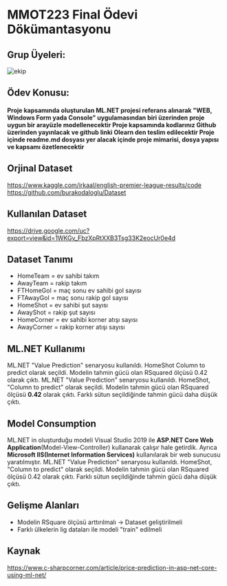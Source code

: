 # MMOT223 Final Ödevi Dökümantasyonu
## Grup Üyeleri:
![ekip](https://drive.google.com/uc?export=view&id=1FbO1EvGYAAAvNWumVvaYAbtoCQ_uLVdO)
## Ödev Konusu:
#### Proje kapsamında oluşturulan ML.NET projesi  referans alınarak "WEB, Windows Form yada Console" uygulamasından biri üzerinden proje uygun bir arayüzle modellenecektir Proje kapsamında kodlarınız Github üzerinden yayınlacak ve github linki Olearn den teslim edilecektir Proje içinde readme.md dosyası yer alacak içinde proje mimarisi, dosya yapısı ve kapsamı özetlenecektir
## Orjinal Dataset
https://www.kaggle.com/irkaal/english-premier-league-results/code
https://github.com/burakodaloglu/Dataset
## Kullanılan Dataset
https://drive.google.com/uc?export=view&id=1WKGv_FbzXpRtXXB3Tsg33K2eocUr0e4d
## Dataset Tanımı
- HomeTeam = ev sahibi takım
- AwayTeam	= rakip takım
- FTHomeGol	= maç sonu ev sahibi gol sayısı
- FTAwayGol = maç sonu rakip gol sayısı
- HomeShot = ev sahibi şut sayısı
- AwayShot = rakip şut sayısı
- HomeCorner = ev sahibi korner atışı sayısı
- AwayCorner = rakip korner atışı sayısı
## ML.NET Kullanımı
ML.NET "Value Prediction" senaryosu kullanıldı. HomeShot Column to predict olarak seçildi. Modelin tahmin gücü olan RSquared ölçüsü 0.42 olarak çıktı.
ML.NET "Value Prediction" senaryosu kullanıldı. HomeShot, "Column to predict" olarak seçildi. Modelin tahmin gücü olan RSquared ölçüsü **0.42** olarak çıktı. Farklı sütun seçildiğinde tahmin gücü daha düşük çıktı.
## Model Consumption
ML.NET in oluşturduğu modeli Visual Studio 2019 ile **ASP.NET Core Web Application**(Model-View-Controller) kullanarak çalışır hale getirdik. Ayrıca **Microsoft IIS(Internet Information Services)** kullanılarak bir web sunucusu yaratılmıştır.
ML.NET "Value Prediction" senaryosu kullanıldı. HomeShot, "Column to predict" olarak seçildi. Modelin tahmin gücü olan RSquared ölçüsü 0.42 olarak çıktı. Farklı sütun seçildiğinde tahmin gücü daha düşük çıktı.
## Gelişme Alanları
- Modelin RSquare ölçüsü arttırılmalı -> Dataset geliştirilmeli
- Farklı ülkelerin lig dataları ile modeli "train" edilmeli
## Kaynak
https://www.c-sharpcorner.com/article/price-prediction-in-asp-net-core-using-ml-net/
